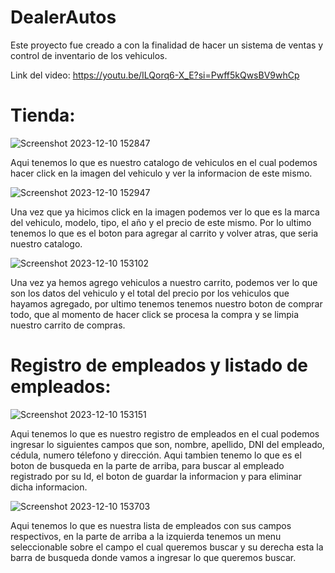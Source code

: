 # DealerAutos
Este proyecto fue creado a con la finalidad de hacer un sistema de ventas y control de inventario de los vehiculos.

Link del video: https://youtu.be/ILQorq6-X_E?si=Pwff5kQwsBV9whCp

# Tienda:
![Screenshot 2023-12-10 152847](https://github.com/Kissland64/DealerAutos/assets/132521167/914f3fc8-506e-4c95-aede-567e024ddc96)

Aqui tenemos lo que es nuestro catalogo de vehiculos en el
cual podemos hacer click en la imagen del vehiculo y ver la informacion de este mismo.

![Screenshot 2023-12-10 152947](https://github.com/Kissland64/DealerAutos/assets/132521167/fae10bd7-06e3-49b2-9fe7-34ec700ff7a9)

Una vez que ya hicimos click en la imagen podemos ver lo que es
la marca del vehiculo, modelo, tipo, el año y el precio de este mismo.
Por lo ultimo tenemos lo que es el boton para agregar al carrito y volver atras, que seria nuestro catalogo.

![Screenshot 2023-12-10 153102](https://github.com/Kissland64/DealerAutos/assets/132521167/cb1fe82d-f27a-4b15-9823-cab751f92b69)

Una vez ya hemos agrego vehiculos a nuestro carrito, podemos ver lo que son los datos del vehiculo
y el total del precio por los vehiculos que hayamos agregado, por ultimo tenemos tenemos nuestro boton
de comprar todo, que al momento de hacer click se procesa la compra y se limpia nuestro carrito de compras.

# Registro de empleados y listado de empleados:
![Screenshot 2023-12-10 153151](https://github.com/Kissland64/DealerAutos/assets/132521167/14cffbaa-b46d-444e-a951-cc101f07f27d)

Aqui tenemos lo que es nuestro registro de empleados en el cual podemos ingresar lo siguientes campos que son, nombre, apellido,
DNI del empleado, cédula, numero télefono y dirección. Aqui tambien tenemo lo que es el boton de busqueda en la parte de arriba,
para buscar al empleado registrado por su Id, el boton de guardar la informacion y para eliminar dicha informacion.

![Screenshot 2023-12-10 153703](https://github.com/Kissland64/DealerAutos/assets/132521167/d8e0be10-00d0-48a4-8d3c-d9868243682f)

Aqui tenemos lo que es nuestra lista de empleados con sus campos respectivos, en la parte de arriba a la izquierda tenemos un
menu seleccionable sobre el campo el cual queremos buscar y su derecha esta la barra de busqueda donde vamos a ingresar lo que queremos buscar.
